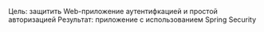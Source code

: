 Цель: защитить Web-приложение аутентифкацией и простой авторизацией Результат: приложение с использованием Spring Security